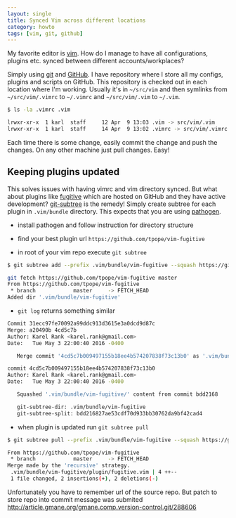 ```yaml
---
layout: single
title: Synced Vim across different locations
category: howto
tags: [vim, git, github]
---
```

My favorite editor is [vim](https://vim.org). How do I manage to have all
configurations, plugins etc. synced between different accounts/workplaces?

Simply using [git](https://git-scm.com/) and [GitHub](https://github.com). I
have repository where I store all my configs, plugins and scripts on GitHub.
This repository is checked out in each location where I'm working. Usually it's
in `~/src/vim` and then symlinks from `~/src/vim/.vimrc` to `~/.vimrc` and
`~/src/vim/.vim` to `~/.vim`.

```bash
$ ls -la .vimrc .vim

lrwxr-xr-x  1 karl  staff     12 Apr  9 13:03 .vim -> src/vim/.vim
lrwxr-xr-x  1 karl  staff     14 Apr  9 13:02 .vimrc -> src/vim/.vimrc
```

Each time there is some change, easily commit the change and push the changes.
On any other machine just pull changes. Easy!

Keeping plugins updated
-----------------------

This solves issues with having vimrc and vim directory synced. But what about
plugins like [fugitive](https://github.com/tpope/vim-fugitive) which are hosted
on GitHub and they have active development?
[git-subtree](https://git.kernel.org/cgit/git/git.git/tree/contrib/subtree/git-subtree.txt)
is the remedy! Simply create subtree for each plugin in `.vim/bundle` directory.
This expects that you are using
[pathogen](https://github.com/tpope/vim-pathogen). 


* install pathogen and follow instruction for directory structure

* find your best plugin url `https://github.com/tpope/vim-fugitive`

* in root of your vim repo execute `git subtree`

```bash
$ git subtree add --prefix .vim/bundle/vim-fugitive --squash https://github.com/tpope/vim-fugitive master

git fetch https://github.com/tpope/vim-fugitive master
From https://github.com/tpope/vim-fugitive
 * branch            master     -> FETCH_HEAD
Added dir '.vim/bundle/vim-fugitive'
```

* `git log` returns something similar

```bash
Commit 31ecc97fe70092a99ddc913d3615e3a0dcd9d87c
Merge: a20490b 4cd5c7b
Author: Karel Rank <karel.rank@gmail.com>
Date:   Tue May 3 22:00:40 2016 -0400

   Merge commit '4cd5c7b009497155b18ee4b574207838f73c13b0' as '.vim/bundle/vim-fugitive'

commit 4cd5c7b009497155b18ee4b574207838f73c13b0
Author: Karel Rank <karel.rank@gmail.com>
Date:   Tue May 3 22:00:40 2016 -0400

   Squashed '.vim/bundle/vim-fugitive/' content from commit bdd2168

   git-subtree-dir: .vim/bundle/vim-fugitive
   git-subtree-split: bdd216827ae53cdf70d933bb30762da9bf42cad4
```

* when plugin is updated run `git subtree pull`

```bash
$ git subtree pull --prefix .vim/bundle/vim-fugitive --squash https://github.com/tpope/vim-fugitive master

From https://github.com/tpope/vim-fugitive
 * branch            master     -> FETCH_HEAD
Merge made by the 'recursive' strategy.
 .vim/bundle/vim-fugitive/plugin/fugitive.vim | 4 ++--
 1 file changed, 2 insertions(+), 2 deletions(-)
```

Unfortunately you have to remember url of the source repo. But patch to store
repo into commit message was submited
<http://article.gmane.org/gmane.comp.version-control.git/288606>
